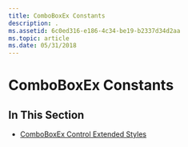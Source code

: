 ```yaml
---
title: ComboBoxEx Constants
description: .
ms.assetid: 6c0ed316-e186-4c34-be19-b2337d34d2aa
ms.topic: article
ms.date: 05/31/2018
---
```


# ComboBoxEx Constants

## In This Section

-   [ComboBoxEx Control Extended Styles](comboboxex-control-extended-styles.md)

 

 





